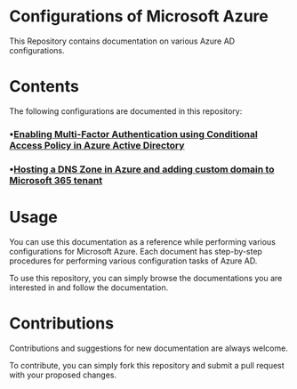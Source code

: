 # Configurations of Microsoft Azure

This Repository contains documentation on various Azure AD configurations.

# Contents

The following configurations are documented in this repository:

### •[Enabling Multi-Factor Authentication using Conditional Access Policy in Azure Active Directory](https://github.com/bijayphuyal28/Azure-AD-Configurations/blob/main/Enabling%20Multi-Factor%20Authentication.md)
### •[Hosting a DNS Zone in Azure and adding custom domain to Microsoft 365 tenant](https://github.com/bijayphuyal28/Azure-AD-Configurations/blob/main/Hosting%20a%20DNS%20Zone%20in%20Azure%20and%20adding%20domain%20to%20M365%20tenant.md)


# Usage

You can use this documentation as a reference while performing various configurations for Microsoft Azure. Each document has step-by-step procedures for performing various configuration tasks of Azure AD.

To use this repository, you can simply browse the documentations you are interested in and follow the documentation.

# Contributions

Contributions and suggestions for new documentation are always welcome. 

To contribute, you can simply fork this repository and submit a pull request with your proposed changes.

